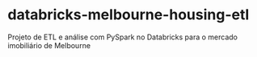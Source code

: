 # databricks-melbourne-housing-etl
Projeto de ETL e análise com PySpark no Databricks para o mercado imobiliário de Melbourne
